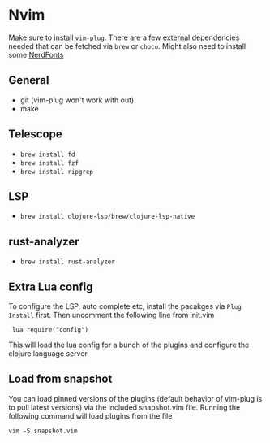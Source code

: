 # Nvim
Make sure to install `vim-plug`. There are a few external dependencies needed that can be fetched via `brew` or `choco`.
Might also need to install some [NerdFonts](https://www.nerdfonts.com/)

## General
* git (vim-plug won't work with out)
* make

## Telescope
* `brew install fd`
* `brew install fzf`
* `brew install ripgrep`
## LSP
* `brew install clojure-lsp/brew/clojure-lsp-native`
## rust-analyzer
* `brew install rust-analyzer`


## Extra Lua config
To configure the LSP, auto complete etc, install the pacakges via `Plug Install` first.
Then uncomment the following line from init.vim
```
 lua require("config")
```
This will load the lua config for a bunch of the plugins and configure the clojure language server

## Load from snapshot
You can load pinned versions of the plugins (default behavior of vim-plug is to pull latest versions) via the
included snapshot.vim file. Running the following command will load plugins from the file 
```
vim -S snapshot.vim
```
